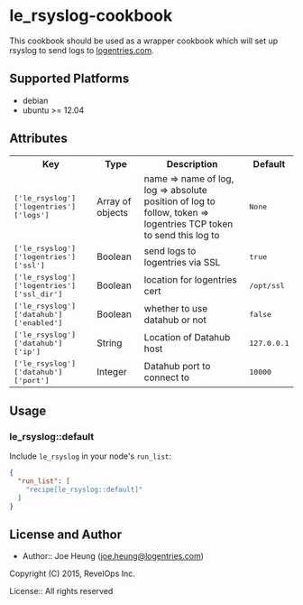 # le_rsyslog-cookbook

This cookbook should be used as a wrapper cookbook which will set up rsyslog to send logs to [logentries.com](https://logentries.com/).

## Supported Platforms

* debian
* ubuntu >= 12.04

## Attributes

<table>
  <tr>
    <th>Key</th>
    <th>Type</th>
    <th>Description</th>
    <th>Default</th>
  </tr>
  <tr>
    <td><tt>['le_rsyslog']['logentries']['logs']</tt></td>
    <td>Array of objects</td>
    <td>name => name of log, log => absolute position of log to follow, token => logentries TCP token to send this log to</td>
    <td><tt>None</tt></td>
  </tr>
  <tr>
    <td><tt>['le_rsyslog']['logentries']['ssl']</tt></td>
    <td>Boolean</td>
    <td>send logs to logentries via SSL</td>
    <td><tt>true</tt></td>
  </tr>
  <tr>
    <td><tt>['le_rsyslog']['logentries']['ssl_dir']</tt></td>
    <td>Boolean</td>
    <td>location for logentries cert</td>
    <td><tt>/opt/ssl</tt></td>
  </tr>
  <tr>
    <td><tt>['le_rsyslog']['datahub']['enabled']</tt></td>
    <td>Boolean</td>
    <td>whether to use datahub or not</td>
    <td><tt>false</tt></td>
  </tr>
  <tr>
    <td><tt>['le_rsyslog']['datahub']['ip']</tt></td>
    <td>String</td>
    <td>Location of Datahub host</td>
    <td><tt>127.0.0.1</tt></td>
  </tr>
  <tr>
    <td><tt>['le_rsyslog']['datahub']['port']</tt></td>
    <td>Integer</td>
    <td>Datahub port to connect to</td>
    <td><tt>10000</tt></td>
  </tr>
</table>

## Usage

### le_rsyslog::default

Include `le_rsyslog` in your node's `run_list`:

```json
{
  "run_list": [
    "recipe[le_rsyslog::default]"
  ]
}
```

License and Author
------------------

* Author:: Joe Heung (<joe.heung@logentries.com>)

Copyright (C) 2015, RevelOps Inc.

License:: All rights reserved

